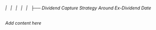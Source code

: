 ###### |   |   |   |   |   ├── Dividend Capture Strategy Around Ex-Dividend Date

*Add content here*